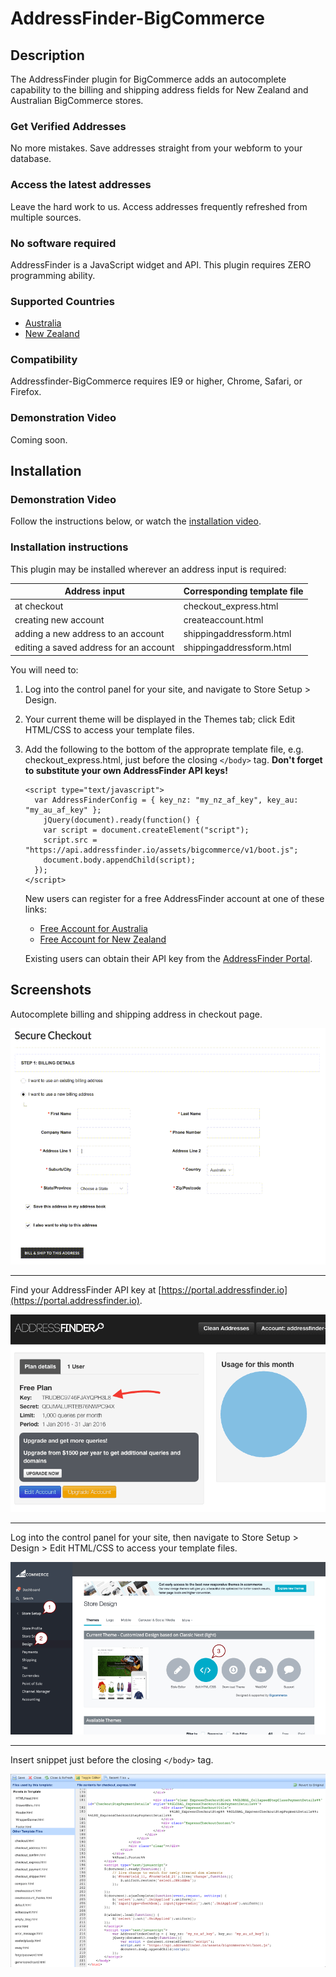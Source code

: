# AddressFinder-BigCommerce

## Description

The AddressFinder plugin for BigCommerce adds an autocomplete capability to
the billing and shipping address fields for New Zealand and Australian
BigCommerce stores.

### Get Verified Addresses

No more mistakes. Save addresses straight from your webform to your database.

### Access the latest addresses

Leave the hard work to us. Access addresses frequently refreshed from multiple
sources.

### No software required

AddressFinder is a JavaScript widget and API. This plugin requires ZERO
programming ability.

### Supported Countries

* [Australia](https://addressfinder.com.au/)
* [New Zealand](https://addressfinder.nz/)

### Compatibility

Addressfinder-BigCommerce requires IE9 or higher, Chrome, Safari, or Firefox.

### Demonstration Video

Coming soon.

## Installation

### Demonstration Video

Follow the instructions below, or watch the [installation video](http://placeholder.com).

### Installation instructions

This plugin may be installed wherever an address input is required:

| Address input                          | Corresponding template file |
| -------------------------------------- | --------------------------- |
| at checkout                            | checkout_express.html       |
| creating new account                   | createaccount.html          |
| adding a new address to an account     | shippingaddressform.html    |
| editing a saved address for an account | shippingaddressform.html    |

You will need to:

1.  Log into the control panel for your site, and navigate to Store Setup > Design.
2.  Your current theme will be displayed in the Themes tab; click Edit HTML/CSS
    to access your template files.
3.  Add the following to the bottom of the approprate template file, e.g.
    checkout_express.html, just before the closing `</body>` tag.
    **Don't forget to substitute your own AddressFinder API keys!**

    ```
    <script type="text/javascript">
      var AddressFinderConfig = { key_nz: "my_nz_af_key", key_au: "my_au_af_key" };
        jQuery(document).ready(function() {
        var script = document.createElement("script");
        script.src = "https://api.addressfinder.io/assets/bigcommerce/v1/boot.js";
        document.body.appendChild(script);
      });
    </script>
    ```

    New users can register for a free AddressFinder account at one of these links:
    * [Free Account for Australia](https://portal.addressfinder.io/signup/au/free)
    * [Free Account for New Zealand](https://portal.addressfinder.io/signup/nz/free)

    Existing users can obtain their API key from the
    [AddressFinder Portal](https://portal.addressfinder.io/).

## Screenshots

Autocomplete billing and shipping address in checkout page.

![addressfinder-bigcommerce plugin demo](assets/demo.gif?raw=true)

---

Find your AddressFinder API key at
[https://portal.addressfinder.io](https://portal.addressfinder.io).

![installation: find address finder key](assets/key.png?raw=true)

---

Log into the control panel for your site, then navigate to
Store Setup > Design > Edit HTML/CSS to access your template files.

![installation: access template files](assets/installation_edit.png?raw=true)

---

Insert snippet just before the closing `</body>` tag.

![installation: paste javascript snippet](assets/installation_snippet.png?raw=true)
